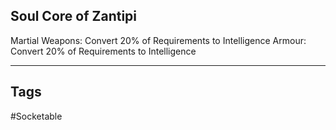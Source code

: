 ## Soul Core of Zantipi
Martial Weapons: Convert 20% of Requirements to Intelligence
Armour: Convert 20% of Requirements to Intelligence

---
## Tags
#Socketable
